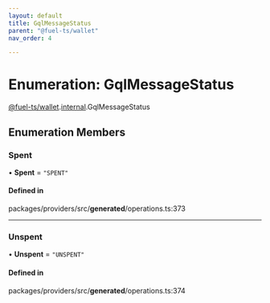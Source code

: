 ```yaml
---
layout: default
title: GqlMessageStatus
parent: "@fuel-ts/wallet"
nav_order: 4

---
```


# Enumeration: GqlMessageStatus

[@fuel-ts/wallet](../index.md).[internal](../namespaces/internal.md).GqlMessageStatus

## Enumeration Members

### Spent

• **Spent** = ``"SPENT"``

#### Defined in

packages/providers/src/__generated__/operations.ts:373

___

### Unspent

• **Unspent** = ``"UNSPENT"``

#### Defined in

packages/providers/src/__generated__/operations.ts:374
